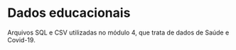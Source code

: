 # Dados educacionais
Arquivos SQL e CSV utilizadas no módulo 4, que trata de dados de Saúde e Covid-19.
